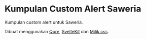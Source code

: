 # Kumpulan Custom Alert Saweria

Kumpulan custom alert untuk Saweria.

Dibuat menggunakan [Qore](https://qore.sh), [SvelteKit](https://kit.svelte.dev) dan [Milik.css](https://github.com/lunchboxav/milik.css).

